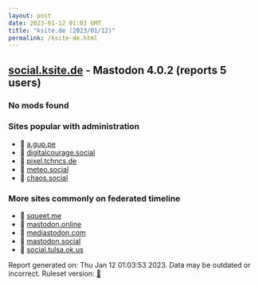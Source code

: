 ```yaml
---
layout: post
date: 2023-01-12 01:03 GMT
title: "ksite.de (2023/01/12)"
permalink: /ksite-de.html
---
```



## [social.ksite.de](https://social.ksite.de) - Mastodon 4.0.2 (reports 5 users)

### No mods found

### Sites popular with administration

* 🐘 [a.gup.pe](/a-gup-pe.html)
* 🐘 [digitalcourage.social](/digitalcourage-social.html)
* 🐘 [pixel.tchncs.de](/pixel-tchncs-de.html)
* 🐘 [meteo.social](/meteo-social.html)
* 🐘 [chaos.social](/chaos-social.html)

### More sites commonly on federated timeline

* 🐘 [squeet.me](/squeet-me.html)
* 🐘 [mastodon.online](/mastodon-online.html)
* 🐘 [mediastodon.com](/mediastodon-com.html)
* 🐘 [mastodon.social](/mastodon-social.html)
* 🐘 [social.tulsa.ok.us](/social-tulsa-ok-us.html)

Report generated on: Thu Jan 12 01:03:53 2023. Data may be outdated or incorrect.
Ruleset version: [🧁](/version-cupcake)
